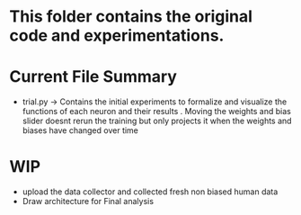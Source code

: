 # This folder contains the original code and experimentations.


# Current File Summary

- trial.py -> Contains the initial experiments to formalize and visualize the functions of each neuron and their results . Moving the weights and bias slider doesnt rerun the training but only projects it when the weights and biases have changed over time


# WIP
- upload the data collector and collected fresh non biased human data
- Draw architecture for Final analysis
